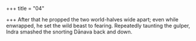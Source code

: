 +++
title = "04"

+++
After that he propped the two world-halves wide apart; even while  enwrapped, he set the wild beast to fearing.
Repeatedly taunting the gulper, Indra smashed the snorting Dānava back  and down.